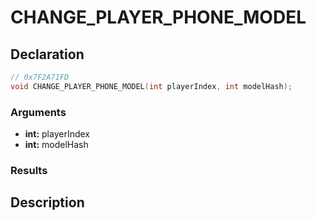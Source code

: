 # CHANGE_PLAYER_PHONE_MODEL

## Declaration
```cpp
// 0x7F2A71FD
void CHANGE_PLAYER_PHONE_MODEL(int playerIndex, int modelHash);
```

### Arguments
- **int:** playerIndex
- **int:** modelHash

### Results

## Description
